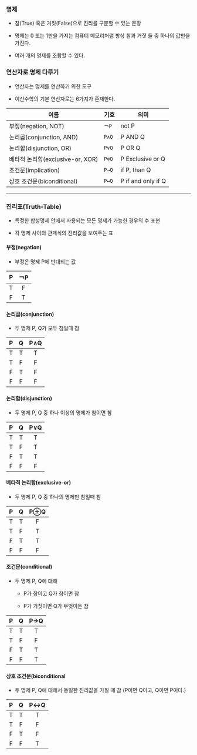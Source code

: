 ### 명제

- 참(True) 혹은 거짓(False)으로 진리를 구분할 수 있는 문장

- 명제는 0 또는 1만을 가지는 컴퓨터 메모리처럼 항상 참과 거짓 둘 중 하나의 값만을 가진다.

- 여러 개의 명제를 조합할 수 있다.

### 연산자로 명제 다루기

- 연산자는 명제를 연산하기 위한 도구

- 이산수학의 기본 연산자로는 6가지가 존재한다.

| 이름                             | 기호   | 의미               |
| -------------------------------- | ------ | ------------------ |
| 부정(negation, NOT)              | `￢P`  | not P              |
| 논리곱(conjunction, AND)         | `P∧Q`  | P AND Q            |
| 논리합(disjunction, OR)          | `P∨Q`  | P OR Q             |
| 베타적 논리합(exclusive-or, XOR) | `P⊕Q`  | P Exclusive or Q   |
| 조건문(implication)              | `P→Q`  | if P, than Q       |
| 상호 조건문(biconditional)       | `P↔︎Q` | P if and only if Q |

---

### 진리표(Truth-Table)

- 특정한 합성명제 안에서 사용되는 모든 명제가 가능한 경우의 수 표현

- 각 명제 사이의 관계식의 진리값을 보여주는 표

#### 부정(negation)

- 부정은 명제 P에 반대되는 값

|  P  | ￢P |
| :-: | :---: |
|  T  |   F   |
|  F  |   T   |

#### 논리곱(conjunction)

- 두 명제 P, Q가 모두 참일때 참

|  P  |  Q  | P∧Q |
| :-: | :-: | :---: |
|  T  |  T  |   T   |
|  T  |  F  |   F   |
|  F  |  T  |   F   |
|  F  |  F  |   F   |

#### 논리합(disjunction)

- 두 명제 P, Q 중 하나 이상의 명제가 참이면 참

|  P  |  Q  | P∨Q |
| :-: | :-: | :---: |
|  T  |  T  |   T   |
|  T  |  F  |   T   |
|  F  |  T  |   T   |
|  F  |  F  |   F   |

#### 베타적 논리합(exclusive-or)

- 두 명제 P, Q 중 하나의 명제만 참일때 참

|  P  |  Q  | P⊕Q |
| :-: | :-: | :---: |
|  T  |  T  |   F   |
|  T  |  F  |   T   |
|  F  |  T  |   T   |
|  F  |  F  |   F   |

#### 조건문(conditional)

- 두 명제 P, Q에 대해

  - P가 참이고 Q가 참이면 참

  - P가 거짓이면 Q가 무엇이든 참

|  P  |  Q  | P→Q |
| :-: | :-: | :---: |
|  T  |  T  |   T   |
|  T  |  F  |   F   |
|  F  |  T  |   T   |
|  F  |  F  |   T   |

#### 상호 조건문(biconditional

- 두 명제 P, Q에 대해서 동일한 진리값을 가질 때 참 (P이면 Q이고, Q이면 P이다.)

|  P  |  Q  | P↔︎Q |
| :-: | :-: | :----: |
|  T  |  T  |   T    |
|  T  |  F  |   F    |
|  F  |  T  |   F    |
|  F  |  F  |   T    |
